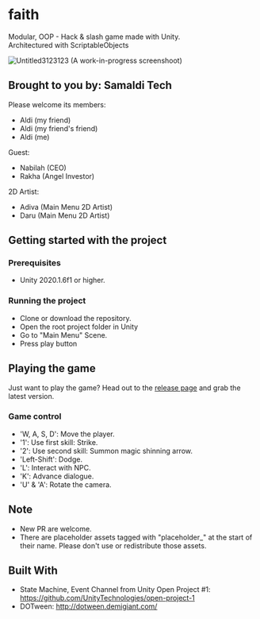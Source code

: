 # faith
Modular, OOP - Hack & slash game made with Unity.   
Architectured with ScriptableObjects

![Untitled3123123](https://user-images.githubusercontent.com/57592497/103438584-d17df480-4c66-11eb-8561-3b4740315281.png)
(A work-in-progress screenshoot)


## Brought to you by: Samaldi Tech

Please welcome its members:
- Aldi (my friend)
- Aldi (my friend's friend)
- Aldi (me)

Guest: 
- Nabilah (CEO)
- Rakha (Angel Investor)  

2D Artist:
- Adiva (Main Menu 2D Artist)
- Daru (Main Menu 2D Artist)

## Getting started with the project
### Prerequisites
- Unity 2020.1.6f1 or higher.
### Running the project
- Clone or download the repository.
- Open the root project folder in Unity
- Go to "Main Menu" Scene.	
- Press play button

## Playing the game
Just want to play the game? 
Head out to the [release page](https://github.com/rainaldisatria/faith/releases) and grab the latest version. 
### Game control
- 'W, A, S, D': Move the player.
- '1': Use first skill: Strike.
- '2': Use second skill: Summon magic shinning arrow.
- 'Left-Shift': Dodge.
- 'L': Interact with NPC.
- 'K': Advance dialogue.
- 'U' & 'A': Rotate the camera.

## Note
- New PR are welcome.
- There are placeholder assets tagged with "placeholder_" at the start of their name. Please don't use or redistribute those assets.

## Built With
- State Machine, Event Channel from Unity Open Project #1:
https://github.com/UnityTechnologies/open-project-1
- DOTween:
http://dotween.demigiant.com/
